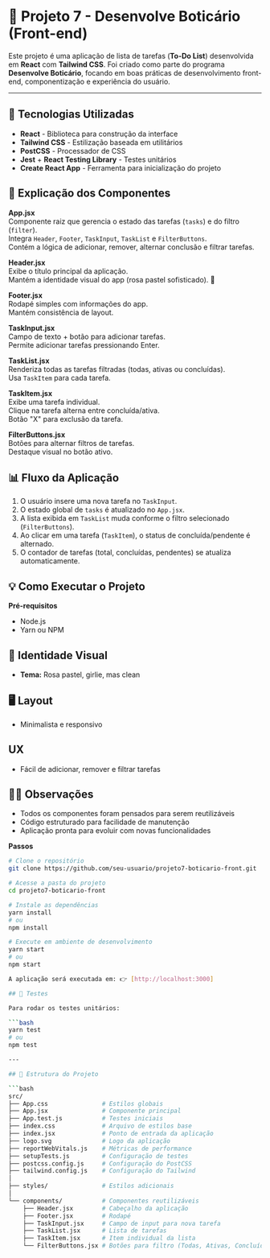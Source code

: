 # 📝 Projeto 7 - Desenvolve Boticário (Front-end)

Este projeto é uma aplicação de lista de tarefas (**To-Do List**) desenvolvida em **React** com **Tailwind CSS**. Foi criado como parte do programa **Desenvolve Boticário**, focando em boas práticas de desenvolvimento front-end, componentização e experiência do usuário.

---

## 🚀 Tecnologias Utilizadas

- **React** - Biblioteca para construção da interface
- **Tailwind CSS** - Estilização baseada em utilitários
- **PostCSS** - Processador de CSS
- **Jest** + **React Testing Library** - Testes unitários
- **Create React App** - Ferramenta para inicialização do projeto


## 🔎 Explicação dos Componentes

**App.jsx**  
Componente raiz que gerencia o estado das tarefas (`tasks`) e do filtro (`filter`).  
Integra `Header`, `Footer`, `TaskInput`, `TaskList` e `FilterButtons`.  
Contém a lógica de adicionar, remover, alternar conclusão e filtrar tarefas.

**Header.jsx**  
Exibe o título principal da aplicação.  
Mantém a identidade visual do app (rosa pastel sofisticado). 🌸

**Footer.jsx**  
Rodapé simples com informações do app.  
Mantém consistência de layout.

**TaskInput.jsx**  
Campo de texto + botão para adicionar tarefas.  
Permite adicionar tarefas pressionando Enter.

**TaskList.jsx**  
Renderiza todas as tarefas filtradas (todas, ativas ou concluídas).  
Usa `TaskItem` para cada tarefa.

**TaskItem.jsx**  
Exibe uma tarefa individual.  
Clique na tarefa alterna entre concluída/ativa.  
Botão "X" para exclusão da tarefa.

**FilterButtons.jsx**  
Botões para alternar filtros de tarefas.  
Destaque visual no botão ativo.

## 📊 Fluxo da Aplicação

1. O usuário insere uma nova tarefa no `TaskInput`.  
2. O estado global de `tasks` é atualizado no `App.jsx`.  
3. A lista exibida em `TaskList` muda conforme o filtro selecionado (`FilterButtons`).  
4. Ao clicar em uma tarefa (`TaskItem`), o status de concluída/pendente é alternado.  
5. O contador de tarefas (total, concluídas, pendentes) se atualiza automaticamente.

## 💡 Como Executar o Projeto

**Pré-requisitos**  
- Node.js  
- Yarn ou NPM  

## 🎨 Identidade Visual
- **Tema:** Rosa pastel, girlie, mas clean  

## 🖥 Layout
- Minimalista e responsivo  

## UX
- Fácil de adicionar, remover e filtrar tarefas  

## 👩‍💻 Observações
- Todos os componentes foram pensados para serem reutilizáveis  
- Código estruturado para facilidade de manutenção  
- Aplicação pronta para evoluir com novas funcionalidades


**Passos**  

```bash
# Clone o repositório
git clone https://github.com/seu-usuario/projeto7-boticario-front.git

# Acesse a pasta do projeto
cd projeto7-boticario-front

# Instale as dependências
yarn install
# ou
npm install

# Execute em ambiente de desenvolvimento
yarn start
# ou
npm start

A aplicação será executada em: 👉 [http://localhost:3000]

## 🧪 Testes

Para rodar os testes unitários:

```bash
yarn test
# ou
npm test

---

## 📂 Estrutura do Projeto

```bash
src/
├── App.css               # Estilos globais
├── App.jsx               # Componente principal
├── App.test.js           # Testes iniciais
├── index.css             # Arquivo de estilos base
├── index.jsx             # Ponto de entrada da aplicação
├── logo.svg              # Logo da aplicação
├── reportWebVitals.js    # Métricas de performance
├── setupTests.js         # Configuração de testes
├── postcss.config.js     # Configuração do PostCSS
├── tailwind.config.js    # Configuração do Tailwind
│
├── styles/               # Estilos adicionais
│
└── components/           # Componentes reutilizáveis
    ├── Header.jsx        # Cabeçalho da aplicação
    ├── Footer.jsx        # Rodapé
    ├── TaskInput.jsx     # Campo de input para nova tarefa
    ├── TaskList.jsx      # Lista de tarefas
    ├── TaskItem.jsx      # Item individual da lista
    └── FilterButtons.jsx # Botões para filtro (Todas, Ativas, Concluídas)
